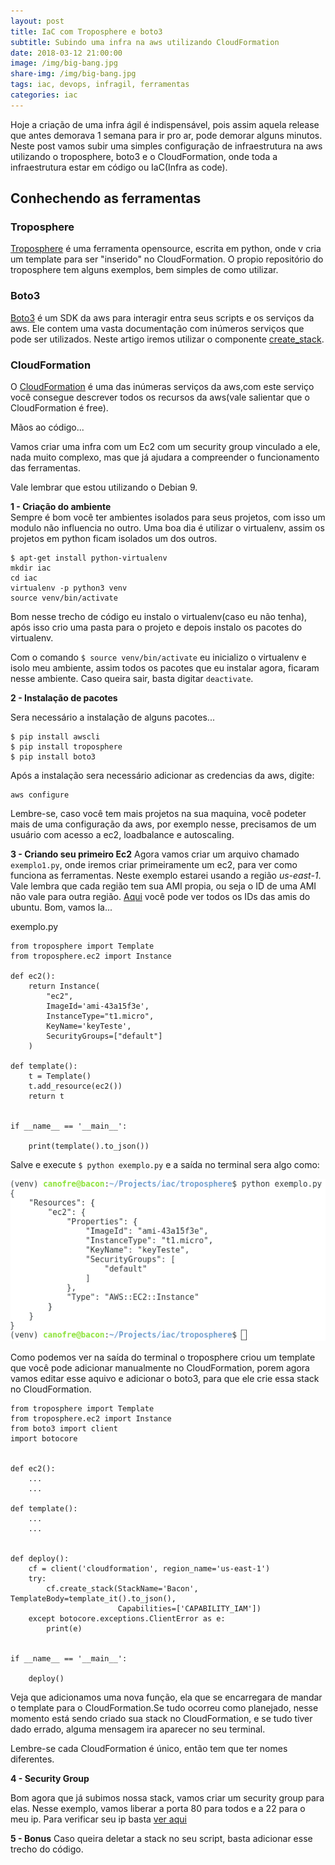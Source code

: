```yaml
---
layout: post
title: IaC com Troposphere e boto3
subtitle: Subindo uma infra na aws utilizando CloudFormation
date: 2018-03-12 21:00:00
image: /img/big-bang.jpg
share-img: /img/big-bang.jpg
tags: iac, devops, infragil, ferramentas
categories: iac
---
```


Hoje a criação de uma infra ágil é indispensável, pois assim aquela release que antes demorava 1 semana para ir pro ar, pode demorar alguns minutos. Neste post vamos subir uma simples configuração de infraestrutura na aws utilizando o troposphere, boto3 e o CloudFormation, onde toda a infraestrutura estar em código  ou IaC(Infra as code).  

## Conhechendo as ferramentas

### Troposphere  
[Troposphere](https://github.com/cloudtools/troposphere) é uma ferramenta opensource, escrita em python, onde v cria um template para ser "inserido" no CloudFormation. O propio repositório do troposphere tem alguns exemplos, bem simples de como utilizar.

### Boto3  

[Boto3](http://boto3.readthedocs.io/en/latest/index.html) é um SDK da aws para interagir entra seus scripts e os serviços da aws. Ele contem uma vasta documentação com inúmeros serviços que pode ser utilizados. Neste artigo iremos utilizar o componente [create_stack](http://boto3.readthedocs.io/en/latest/reference/services/cloudformation.html?highlight=create_stack#CloudFormation.Client.create_stack).


### CloudFormation  
O [CloudFormation](https://aws.amazon.com/cloudformation/) é uma das inúmeras serviços da aws,com este serviço você consegue descrever todos os recursos da aws(vale salientar que o CloudFormation é free).


Mãos ao código...

Vamos criar uma infra com um Ec2 com um security group vinculado a ele, nada muito complexo, mas que já ajudara a compreender o funcionamento das ferramentas.

Vale lembrar que estou utilizando o Debian 9.

**1 - Criação do ambiente**  
Sempre é bom você ter ambientes isolados para seus projetos, com isso um modulo não influencia no outro. Uma boa dia é utilizar o virtualenv, assim os projetos em python ficam isolados um dos outros.

```
$ apt-get install python-virtualenv
mkdir iac
cd iac
virtualenv -p python3 venv
source venv/bin/activate
```

Bom nesse trecho de código eu instalo o virtualenv(caso eu não tenha), após isso crio uma pasta para o projeto e depois instalo os pacotes do virtualenv.

Com o comando `$ source venv/bin/activate` eu inicializo o virtualenv e isolo meu ambiente, assim todos os pacotes que eu instalar agora, ficaram nesse ambiente. Caso queira sair, basta digitar `deactivate`.

**2 - Instalação de pacotes**

Sera necessário a instalação de alguns pacotes...

```
$ pip install awscli  
$ pip install troposphere   
$ pip install boto3
```

Após a instalação sera necessário adicionar as credencias da aws, digite:

```
aws configure
```

Lembre-se, caso você tem mais projetos na sua maquina, você podeter mais de uma configuração da aws, por exemplo nesse, precisamos de um usuário com acesso a ec2, loadbalance e autoscaling.

**3 - Criando seu primeiro Ec2**
Agora vamos criar um arquivo chamado `exemplo1.py`, onde iremos criar primeiramente um ec2, para ver como funciona as ferramentas. Neste exemplo estarei usando a região *us-east-1*. Vale lembra que cada região tem sua AMI propia, ou seja o ID de uma AMI não vale para outra região. [Aqui](https://cloud-images.ubuntu.com/locator/ec2/) você pode ver todos os IDs das amis do ubuntu. Bom, vamos la...

exemplo.py
```
from troposphere import Template
from troposphere.ec2 import Instance

def ec2():
    return Instance(
        "ec2",
        ImageId='ami-43a15f3e',
        InstanceType="t1.micro",
        KeyName='keyTeste',
        SecurityGroups=["default"]
    )

def template():
    t = Template()
    t.add_resource(ec2())
    return t


if __name__ == '__main__':

    print(template().to_json())
```

Salve e execute `$ python exemplo.py` e a saída no terminal sera algo como:

![exemplo](/img/troposphere1.png)

Como podemos ver na saída do terminal o troposphere criou um template que você pode adicionar manualmente no CloudFormation, porem agora vamos editar esse aquivo e adicionar o boto3, para que ele crie essa stack no CloudFormation.


```
from troposphere import Template
from troposphere.ec2 import Instance
from boto3 import client
import botocore


def ec2():
    ...
    ...

def template():
    ...
    ...


def deploy():
    cf = client('cloudformation', region_name='us-east-1')
    try:
        cf.create_stack(StackName='Bacon', TemplateBody=template_it().to_json(),
                        Capabilities=['CAPABILITY_IAM'])
    except botocore.exceptions.ClientError as e:
        print(e)


if __name__ == '__main__':

    deploy()
```
Veja que adicionamos uma nova função, ela que se encarregara de mandar o template para o CloudFormation.Se tudo ocorreu como planejado, nesse momento está sendo criado sua stack no CloudFormation, e se tudo tiver dado errado, alguma mensagem ira aparecer no seu terminal.

Lembre-se cada CloudFormation é único, então tem que ter nomes diferentes.


**4 - Security Group**

Bom agora que já subimos nossa stack, vamos criar um security group para elas. Nesse exemplo, vamos liberar a porta 80 para todos e a 22 para o meu ip. Para verificar seu ip basta [ver aqui]()




**5 - Bonus**
Caso queira deletar a stack no seu script, basta adicionar esse trecho do código.
